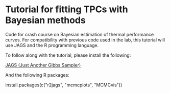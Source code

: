 # Tutorial for fitting TPCs with Bayesian methods

Code for crash course on Bayesian estimation of thermal performance curves. For compatibility with previous code used in the lab, this tutorial will use JAGS and the R programming language.

To follow along with the tutorial, please install the following:

[JAGS (Just Another Gibbs Sampler)](https://sourceforge.net/projects/mcmc-jags/files/JAGS/4.x/)

And the following R packages:

install.packages(c("r2jags", "mcmcplots", "MCMCvis"))
